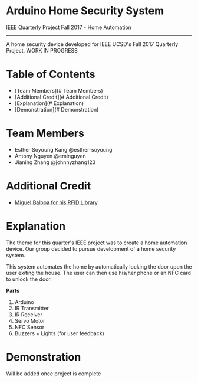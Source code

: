 # Arduino Home Security System
IEEE Quarterly Project Fall 2017 - Home Automation
<hr />

A home security device developed for IEEE UCSD's Fall 2017 Quarterly Project.
WORK IN PROGRESS

# Table of Contents

- [Team Members](# Team Members)
- [Additional Credit](# Additional Credit)
- [Explanation](# Explanation)
- [Demonstration](# Demonstration)

# Team Members
- Esther Soyoung Kang @esther-soyoung
- Antony Nguyen @eminguyen
- Jianing Zhang @johnnyzhang123

# Additional Credit
- [Miguel Balboa for his RFID Library](https://github.com/miguelbalboa/rfid)

# Explanation

The theme for this quarter's IEEE project was to create a home automation device.
Our group decided to pursue development of a home security system.

This system automates the home by automatically locking the door upon the user
exiting the house. The user can then use his/her phone or an NFC card to unlock the
door.

**Parts**
1. Arduino
2. IR Transmitter
3. IR Receiver
4. Servo Motor
6. NFC Sensor
5. Buzzers + Lights (for user feedback)

# Demonstration

Will be added once project is complete
